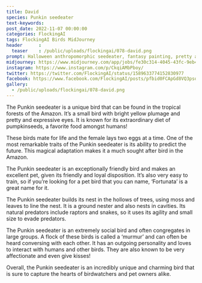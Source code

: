 ```yaml
---
title: David
species: Punkin seedeater
text-keywords: 
post_date: 2022-11-07 00:00:00
categories: FlockingAI
tags: FlockingAI Birds MidJourney 
header      :
  teaser    : /public/uploads/flockingai/078-david.png
prompt: Halloween anthropomorphic seedeater, fantasy painting, pretty and expressive eyes, vivid colors, BirdPunk, elegant, mythical, ethereal, intricate, elaborate, hyperrealism, hyper detailed, strong expressiveness and emotionality, 8K, Ultra Realistic, high octane
midjourney: https://www.midjourney.com/app/jobs/fe30c314-4045-43fc-9eb4-94feefd20862
instagram: https://www.instagram.com/p/CkqiAMbPboy/
twitter: https://twitter.com/FlockingAI/status/1589633774152830977
facebook: https://www.facebook.com/FlockingAI/posts/pfbid0FCApGd8VQ3psosmsnoG32dnZh1gEkoiy91pM7UXXcWunVkpzkQqmXd8eE4Hbcdm7l
gallery: 
  - /public/uploads/flockingai/078-david.png
---
```


The Punkin seedeater is a unique bird that can be found in the tropical forests of the Amazon. It’s a small bird with bright yellow plumage and pretty and expressive eyes. It is known for its extraordinary diet of pumpkinseeds, a favorite food amongst humans!

These birds mate for life and the female lays two eggs at a time. One of the most remarkable traits of the Punkin seedeater is its ability to predict the future. This magical adaptation makes it a much sought after bird in the Amazon.

The Punkin seedeater is an exceptionally friendly bird and makes an excellent pet, given its friendly and loyal disposition. It’s also very easy to train, so if you’re looking for a pet bird that you can name, ‘Fortunata’ is a great name for it.

The Punkin seedeater builds its nest in the hollows of trees, using moss and leaves to line the nest. It is a ground nester and also nests in cavities. Its natural predators include raptors and snakes, so it uses its agility and small size to evade predators.

The Punkin seedeater is an extremely social bird and often congregates in large groups. A flock of these birds is called a ‘murmur’ and can often be heard conversing with each other. It has an outgoing personality and loves to interact with humans and other birds. They are also known to be very affectionate and even give kisses!

Overall, the Punkin seedeater is an incredibly unique and charming bird that is sure to capture the hearts of birdwatchers and pet owners alike.
